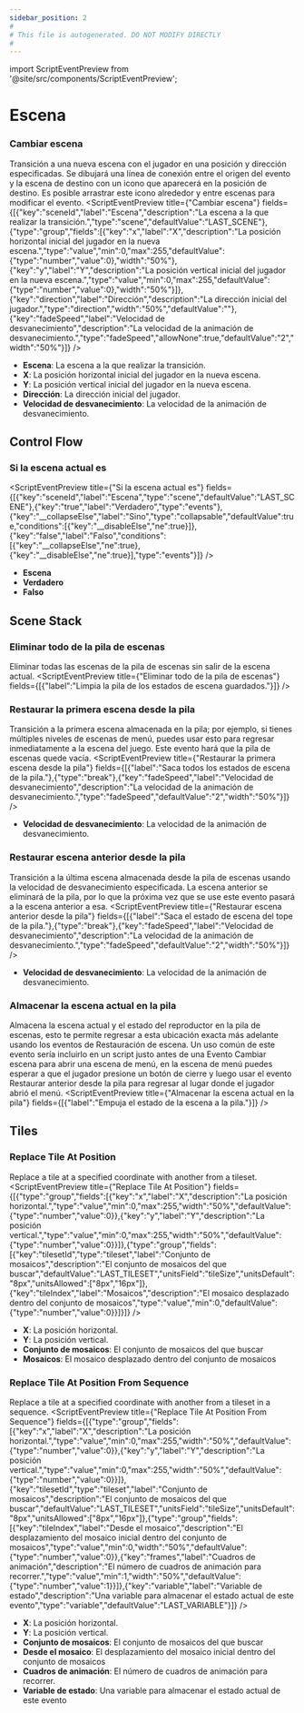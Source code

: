 ```yaml
---
sidebar_position: 2
#
# This file is autogenerated. DO NOT MODIFY DIRECTLY
#
---
```


import ScriptEventPreview from '@site/src/components/ScriptEventPreview';

# Escena

### Cambiar escena
Transición a una nueva escena con el jugador en una posición y dirección especificadas. Se dibujará una línea de conexión entre el origen del evento y la escena de destino con un icono que aparecerá en la posición de destino. Es posible arrastrar este icono alrededor y entre escenas para modificar el evento.
<ScriptEventPreview title={"Cambiar escena"} fields={[{"key":"sceneId","label":"Escena","description":"La escena a la que realizar la transición.","type":"scene","defaultValue":"LAST_SCENE"},{"type":"group","fields":[{"key":"x","label":"X","description":"La posición horizontal inicial del jugador en la nueva escena.","type":"value","min":0,"max":255,"defaultValue":{"type":"number","value":0},"width":"50%"},{"key":"y","label":"Y","description":"La posición vertical inicial del jugador en la nueva escena.","type":"value","min":0,"max":255,"defaultValue":{"type":"number","value":0},"width":"50%"}]},{"key":"direction","label":"Dirección","description":"La dirección inicial del jugador.","type":"direction","width":"50%","defaultValue":""},{"key":"fadeSpeed","label":"Velocidad de desvanecimiento","description":"La velocidad de la animación de desvanecimiento.","type":"fadeSpeed","allowNone":true,"defaultValue":"2","width":"50%"}]} />

- **Escena**: La escena a la que realizar la transición.  
- **X**: La posición horizontal inicial del jugador en la nueva escena.  
- **Y**: La posición vertical inicial del jugador en la nueva escena.  
- **Dirección**: La dirección inicial del jugador.  
- **Velocidad de desvanecimiento**: La velocidad de la animación de desvanecimiento.  

## Control Flow
### Si la escena actual es
<ScriptEventPreview title={"Si la escena actual es"} fields={[{"key":"sceneId","label":"Escena","type":"scene","defaultValue":"LAST_SCENE"},{"key":"true","label":"Verdadero","type":"events"},{"key":"__collapseElse","label":"Sino","type":"collapsable","defaultValue":true,"conditions":[{"key":"__disableElse","ne":true}]},{"key":"false","label":"Falso","conditions":[{"key":"__collapseElse","ne":true},{"key":"__disableElse","ne":true}],"type":"events"}]} />

- **Escena**  
- **Verdadero**  
- **Falso**  

## Scene Stack
### Eliminar todo de la pila de escenas
Eliminar todas las escenas de la pila de escenas sin salir de la escena actual.
<ScriptEventPreview title={"Eliminar todo de la pila de escenas"} fields={[{"label":"Limpia la pila de los estados de escena guardados."}]} />


### Restaurar la primera escena desde la pila
Transición a la primera escena almacenada en la pila; por ejemplo, si tienes múltiples niveles de escenas de menú, puedes usar esto para regresar inmediatamente a la escena del juego. Este evento hará que la pila de escenas quede vacía.
<ScriptEventPreview title={"Restaurar la primera escena desde la pila"} fields={[{"label":"Saca todos los estados de escena de la pila."},{"type":"break"},{"key":"fadeSpeed","label":"Velocidad de desvanecimiento","description":"La velocidad de la animación de desvanecimiento.","type":"fadeSpeed","defaultValue":"2","width":"50%"}]} />

- **Velocidad de desvanecimiento**: La velocidad de la animación de desvanecimiento.  

### Restaurar escena anterior desde la pila
Transición a la última escena almacenada desde la pila de escenas usando la velocidad de desvanecimiento especificada. La escena anterior se eliminará de la pila, por lo que la próxima vez que se use este evento pasará a la escena anterior a esa.
<ScriptEventPreview title={"Restaurar escena anterior desde la pila"} fields={[{"label":"Saca el estado de escena del tope de la pila."},{"type":"break"},{"key":"fadeSpeed","label":"Velocidad de desvanecimiento","description":"La velocidad de la animación de desvanecimiento.","type":"fadeSpeed","defaultValue":"2","width":"50%"}]} />

- **Velocidad de desvanecimiento**: La velocidad de la animación de desvanecimiento.  

### Almacenar la escena actual en la pila
Almacena la escena actual y el estado del reproductor en la pila de escenas, esto te permite regresar a esta ubicación exacta más adelante usando los eventos de Restauración de escena. Un uso común de este evento sería incluirlo en un script justo antes de una Evento Cambiar escena para abrir una escena de menú, en la escena de menú puedes esperar a que el jugador presione un botón de cierre y luego usar el evento Restaurar anterior desde la pila para regresar al lugar donde el jugador abrió el menú.
<ScriptEventPreview title={"Almacenar la escena actual en la pila"} fields={[{"label":"Empuja el estado de la escena a la pila."}]} />


## Tiles
### Replace Tile At Position
Replace a tile at a specified coordinate with another from a tileset.
<ScriptEventPreview title={"Replace Tile At Position"} fields={[{"type":"group","fields":[{"key":"x","label":"X","description":"La posición horizontal.","type":"value","min":0,"max":255,"width":"50%","defaultValue":{"type":"number","value":0}},{"key":"y","label":"Y","description":"La posición vertical.","type":"value","min":0,"max":255,"width":"50%","defaultValue":{"type":"number","value":0}}]},{"type":"group","fields":[{"key":"tilesetId","type":"tileset","label":"Conjunto de mosaicos","description":"El conjunto de mosaicos del que buscar","defaultValue":"LAST_TILESET","unitsField":"tileSize","unitsDefault":"8px","unitsAllowed":["8px","16px"]},{"key":"tileIndex","label":"Mosaicos","description":"El mosaico desplazado dentro del conjunto de mosaicos","type":"value","min":0,"defaultValue":{"type":"number","value":0}}]}]} />

- **X**: La posición horizontal.  
- **Y**: La posición vertical.  
- **Conjunto de mosaicos**: El conjunto de mosaicos del que buscar  
- **Mosaicos**: El mosaico desplazado dentro del conjunto de mosaicos  

### Replace Tile At Position From Sequence
Replace a tile at a specified coordinate with another from a tileset in a sequence.
<ScriptEventPreview title={"Replace Tile At Position From Sequence"} fields={[{"type":"group","fields":[{"key":"x","label":"X","description":"La posición horizontal.","type":"value","min":0,"max":255,"width":"50%","defaultValue":{"type":"number","value":0}},{"key":"y","label":"Y","description":"La posición vertical.","type":"value","min":0,"max":255,"width":"50%","defaultValue":{"type":"number","value":0}}]},{"key":"tilesetId","type":"tileset","label":"Conjunto de mosaicos","description":"El conjunto de mosaicos del que buscar","defaultValue":"LAST_TILESET","unitsField":"tileSize","unitsDefault":"8px","unitsAllowed":["8px","16px"]},{"type":"group","fields":[{"key":"tileIndex","label":"Desde el mosaico","description":"El desplazamiento del mosaico inicial dentro del conjunto de mosaicos","type":"value","min":0,"width":"50%","defaultValue":{"type":"number","value":0}},{"key":"frames","label":"Cuadros de animación","description":"El número de cuadros de animación para recorrer.","type":"value","min":1,"width":"50%","defaultValue":{"type":"number","value":1}}]},{"key":"variable","label":"Variable de estado","description":"Una variable para almacenar el estado actual de este evento","type":"variable","defaultValue":"LAST_VARIABLE"}]} />

- **X**: La posición horizontal.  
- **Y**: La posición vertical.  
- **Conjunto de mosaicos**: El conjunto de mosaicos del que buscar  
- **Desde el mosaico**: El desplazamiento del mosaico inicial dentro del conjunto de mosaicos  
- **Cuadros de animación**: El número de cuadros de animación para recorrer.  
- **Variable de estado**: Una variable para almacenar el estado actual de este evento  

